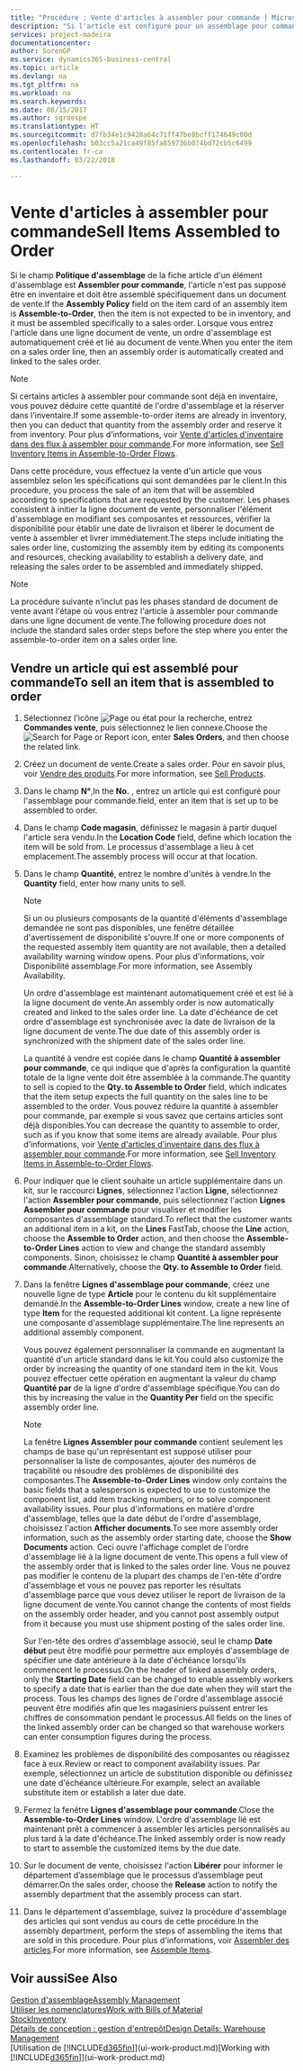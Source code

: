 ```yaml
---
title: "Procédure : Vente d'articles à assembler pour commande | Microsoft Docs"
description: "Si l'article est configuré pour un assemblage pour commande, l'article ne devrait pas être en inventaire, il doit être assemblé spécifiquement pour un document de vente. Lorsque vous entrez l'article dans une ligne document de vente, un ordre d'assemblage est automatiquement créé et lié au document de vente."
services: project-madeira
documentationcenter: 
author: SorenGP
ms.service: dynamics365-business-central
ms.topic: article
ms.devlang: na
ms.tgt_pltfrm: na
ms.workload: na
ms.search.keywords: 
ms.date: 08/15/2017
ms.author: sgroespe
ms.translationtype: HT
ms.sourcegitcommit: d7fb34e1c9428a64c71ff47be8bcff174649c00d
ms.openlocfilehash: b03cc5a21ca49f85fa859736b074bd72cb5c6499
ms.contentlocale: fr-ca
ms.lasthandoff: 03/22/2018

---
```

# <a name="sell-items-assembled-to-order"></a><span data-ttu-id="d10f6-104">Vente d'articles à assembler pour commande</span><span class="sxs-lookup"><span data-stu-id="d10f6-104">Sell Items Assembled to Order</span></span>
<span data-ttu-id="d10f6-105">Si le champ **Politique d'assemblage** de la fiche article d'un élément d'assemblage est **Assembler pour commande**, l'article n'est pas supposé être en inventaire et doit être assemblé spécifiquement dans un document de vente.</span><span class="sxs-lookup"><span data-stu-id="d10f6-105">If the **Assembly Policy** field on the item card of an assembly item is **Assemble-to-Order**, then the item is not expected to be in inventory, and it must be assembled specifically to a sales order.</span></span> <span data-ttu-id="d10f6-106">Lorsque vous entrez l'article dans une ligne document de vente, un ordre d'assemblage est automatiquement créé et lié au document de vente.</span><span class="sxs-lookup"><span data-stu-id="d10f6-106">When you enter the item on a sales order line, then an assembly order is automatically created and linked to the sales order.</span></span>  

> [!NOTE]  
>  <span data-ttu-id="d10f6-107">Si certains articles à assembler pour commande sont déjà en inventaire, vous pouvez déduire cette quantité de l'ordre d'assemblage et la réserver dans l'inventaire.</span><span class="sxs-lookup"><span data-stu-id="d10f6-107">If some assemble-to-order items are already in inventory, then you can deduct that quantity from the assembly order and reserve it from inventory.</span></span> <span data-ttu-id="d10f6-108">Pour plus d’informations, voir [Vente d'articles d'inventaire dans des flux à assembler pour commande](assembly-how-to-sell-assemble-to-order-items-and-inventory-items-together.md).</span><span class="sxs-lookup"><span data-stu-id="d10f6-108">For more information, see [Sell Inventory Items in Assemble-to-Order Flows](assembly-how-to-sell-assemble-to-order-items-and-inventory-items-together.md).</span></span>  

<span data-ttu-id="d10f6-109">Dans cette procédure, vous effectuez la vente d'un article que vous assemblez selon les spécifications qui sont demandées par le client.</span><span class="sxs-lookup"><span data-stu-id="d10f6-109">In this procedure, you process the sale of an item that will be assembled according to specifications that are requested by the customer.</span></span> <span data-ttu-id="d10f6-110">Les phases consistent à initier la ligne document de vente, personnaliser l'élément d'assemblage en modifiant ses composantes et ressources, vérifier la disponibilité pour établir une date de livraison et libérer le document de vente à assembler et livrer immédiatement.</span><span class="sxs-lookup"><span data-stu-id="d10f6-110">The steps include initiating the sales order line, customizing the assembly item by editing its components and resources, checking availability to establish a delivery date, and releasing the sales order to be assembled and immediately shipped.</span></span>  

> [!NOTE]  
>  <span data-ttu-id="d10f6-111">La procédure suivante n'inclut pas les phases standard de document de vente avant l'étape où vous entrez l'article à assembler pour commande dans une ligne document de vente.</span><span class="sxs-lookup"><span data-stu-id="d10f6-111">The following procedure does not include the standard sales order steps before the step where you enter the assemble-to-order item on a sales order line.</span></span>  

## <a name="to-sell-an-item-that-is-assembled-to-order"></a><span data-ttu-id="d10f6-112">Vendre un article qui est assemblé pour commande</span><span class="sxs-lookup"><span data-stu-id="d10f6-112">To sell an item that is assembled to order</span></span>  
1.  <span data-ttu-id="d10f6-113">Sélectionnez l'icône ![Page ou état pour la recherche](media/ui-search/search_small.png "Page ou état pour la recherche"), entrez **Commandes vente**, puis sélectionnez le lien connexe.</span><span class="sxs-lookup"><span data-stu-id="d10f6-113">Choose the ![Search for Page or Report](media/ui-search/search_small.png "Search for Page or Report icon") icon, enter **Sales Orders**, and then choose the related link.</span></span>  
2.  <span data-ttu-id="d10f6-114">Créez un document de vente.</span><span class="sxs-lookup"><span data-stu-id="d10f6-114">Create a sales order.</span></span> <span data-ttu-id="d10f6-115">Pour en savoir plus, voir [Vendre des produits](sales-how-sell-products.md).</span><span class="sxs-lookup"><span data-stu-id="d10f6-115">For more information, see [Sell Products](sales-how-sell-products.md).</span></span>  
3.  <span data-ttu-id="d10f6-116">Dans le champ **N°**,</span><span class="sxs-lookup"><span data-stu-id="d10f6-116">In the **No.**</span></span> <span data-ttu-id="d10f6-117">, entrez un article qui est configuré pour l'assemblage pour commande.</span><span class="sxs-lookup"><span data-stu-id="d10f6-117">field, enter an item that is set up to be assembled to order.</span></span>  
4.  <span data-ttu-id="d10f6-118">Dans le champ **Code magasin**, définissez le magasin à partir duquel l'article sera vendu.</span><span class="sxs-lookup"><span data-stu-id="d10f6-118">In the **Location Code** field, define which location the item will be sold from.</span></span> <span data-ttu-id="d10f6-119">Le processus d'assemblage a lieu à cet emplacement.</span><span class="sxs-lookup"><span data-stu-id="d10f6-119">The assembly process will occur at that location.</span></span>  
5.  <span data-ttu-id="d10f6-120">Dans le champ **Quantité**, entrez le nombre d'unités à vendre.</span><span class="sxs-lookup"><span data-stu-id="d10f6-120">In the **Quantity** field, enter how many units to sell.</span></span>  

    > [!NOTE]  
    >  <span data-ttu-id="d10f6-121">Si un ou plusieurs composants de la quantité d'éléments d'assemblage demandée ne sont pas disponibles, une fenêtre détaillée d'avertissement de disponibilité s'ouvre.</span><span class="sxs-lookup"><span data-stu-id="d10f6-121">If one or more components of the requested assembly item quantity are not available, then a detailed availability warning window opens.</span></span> <span data-ttu-id="d10f6-122">Pour plus d'informations, voir Disponibilité assemblage.</span><span class="sxs-lookup"><span data-stu-id="d10f6-122">For more information, see Assembly Availability.</span></span>  

    <span data-ttu-id="d10f6-123">Un ordre d'assemblage est maintenant automatiquement créé et est lié à la ligne document de vente.</span><span class="sxs-lookup"><span data-stu-id="d10f6-123">An assembly order is now automatically created and linked to the sales order line.</span></span> <span data-ttu-id="d10f6-124">La date d'échéance de cet ordre d'assemblage est synchronisée avec la date de livraison de la ligne document de vente.</span><span class="sxs-lookup"><span data-stu-id="d10f6-124">The due date of this assembly order is synchronized with the shipment date of the sales order line.</span></span>  

    <span data-ttu-id="d10f6-125">La quantité à vendre est copiée dans le champ **Quantité à assembler pour commande**, ce qui indique que d'après la configuration la quantité totale de la ligne vente doit être assemblée à la commande.</span><span class="sxs-lookup"><span data-stu-id="d10f6-125">The quantity to sell is copied to the **Qty. to Assemble to Order** field, which indicates that the item setup expects the full quantity on the sales line to be assembled to the order.</span></span> <span data-ttu-id="d10f6-126">Vous pouvez réduire la quantité à assembler pour commande, par exemple si vous savez que certains articles sont déjà disponibles.</span><span class="sxs-lookup"><span data-stu-id="d10f6-126">You can decrease the quantity to assemble to order, such as if you know that some items are already available.</span></span> <span data-ttu-id="d10f6-127">Pour plus d’informations, voir [Vente d'articles d'inventaire dans des flux à assembler pour commande](assembly-how-to-sell-inventory-items-in-assemble-to-order-flows.md).</span><span class="sxs-lookup"><span data-stu-id="d10f6-127">For more information, see [Sell Inventory Items in Assemble-to-Order Flows](assembly-how-to-sell-inventory-items-in-assemble-to-order-flows.md).</span></span>  

6.  <span data-ttu-id="d10f6-128">Pour indiquer que le client souhaite un article supplémentaire dans un kit, sur le raccourci **Lignes**, sélectionnez l'action **Ligne**, sélectionnez l'action **Assembler pour commande**, puis sélectionnez l'action **Lignes Assembler pour commande** pour visualiser et modifier les composantes d'assemblage standard.</span><span class="sxs-lookup"><span data-stu-id="d10f6-128">To reflect that the customer wants an additional item in a kit, on the **Lines** FastTab, choose the **Line** action, choose the **Assemble to Order** action, and then choose the **Assemble-to-Order Lines** action to view and change the standard assembly components.</span></span> <span data-ttu-id="d10f6-129">Sinon, choisissez le champ **Quantité à assembler pour commande**.</span><span class="sxs-lookup"><span data-stu-id="d10f6-129">Alternatively, choose the **Qty. to Assemble to Order** field.</span></span>  
7.  <span data-ttu-id="d10f6-130">Dans la fenêtre **Lignes d'assemblage pour commande**, créez une nouvelle ligne de type **Article** pour le contenu du kit supplémentaire demandé.</span><span class="sxs-lookup"><span data-stu-id="d10f6-130">In the **Assemble-to-Order Lines** window, create a new line of type **Item** for the requested additional kit content.</span></span> <span data-ttu-id="d10f6-131">La ligne représente une composante d'assemblage supplémentaire.</span><span class="sxs-lookup"><span data-stu-id="d10f6-131">The line represents an additional assembly component.</span></span>  

    <span data-ttu-id="d10f6-132">Vous pouvez également personnaliser la commande en augmentant la quantité d'un article standard dans le kit.</span><span class="sxs-lookup"><span data-stu-id="d10f6-132">You could also customize the order by increasing the quantity of one standard item in the kit.</span></span> <span data-ttu-id="d10f6-133">Vous pouvez effectuer cette opération en augmentant la valeur du champ **Quantité par** de la ligne d'ordre d'assemblage spécifique.</span><span class="sxs-lookup"><span data-stu-id="d10f6-133">You can do this by increasing the value in the **Quantity Per** field on the specific assembly order line.</span></span>  

    > [!NOTE]  
    >  <span data-ttu-id="d10f6-134">La fenêtre **Lignes Assembler pour commande** contient seulement les champs de base qu'un représentant est supposé utiliser pour personnaliser la liste de composantes, ajouter des numéros de traçabilité ou résoudre des problèmes de disponibilité des composantes.</span><span class="sxs-lookup"><span data-stu-id="d10f6-134">The **Assemble-to-Order Lines** window only contains the basic fields that a salesperson is expected to use to customize the component list, add item tracking numbers, or to solve component availability issues.</span></span> <span data-ttu-id="d10f6-135">Pour plus d'informations en matière d'ordre d'assemblage, telles que la date début de l'ordre d'assemblage, choisissez l'action **Afficher documents**.</span><span class="sxs-lookup"><span data-stu-id="d10f6-135">To see more assembly order information, such as the assembly order starting date, choose the **Show Documents** action.</span></span> <span data-ttu-id="d10f6-136">Ceci ouvre l'affichage complet de l'ordre d'assemblage lié à la ligne document de vente.</span><span class="sxs-lookup"><span data-stu-id="d10f6-136">This opens a full view of the assembly order that is linked to the sales order line.</span></span> <span data-ttu-id="d10f6-137">Vous ne pouvez pas modifier le contenu de la plupart des champs de l'en-tête d'ordre d'assemblage et vous ne pouvez pas reporter les résultats d'assemblage parce que vous devez utiliser le report de livraison de la ligne document de vente.</span><span class="sxs-lookup"><span data-stu-id="d10f6-137">You cannot change the contents of most fields on the assembly order header, and you cannot post assembly output from it because you must use shipment posting of the sales order line.</span></span>  
    >   
    >  <span data-ttu-id="d10f6-138">Sur l'en-tête des ordres d'assemblage associé, seul le champ **Date début** peut être modifié pour permettre aux employés d'assemblage de spécifier une date antérieure à la date d'échéance lorsqu'ils commencent le processus.</span><span class="sxs-lookup"><span data-stu-id="d10f6-138">On the header of linked assembly orders, only the **Starting Date** field can be changed to enable assembly workers to specify a date that is earlier than the due date when they will start the process.</span></span> <span data-ttu-id="d10f6-139">Tous les champs des lignes de l'ordre d'assemblage associé peuvent être modifiés afin que les magasiniers puissent entrer les chiffres de consommation pendant le processus.</span><span class="sxs-lookup"><span data-stu-id="d10f6-139">All fields on the lines of the linked assembly order can be changed so that warehouse workers can enter consumption figures during the process.</span></span>  

8.  <span data-ttu-id="d10f6-140">Examinez les problèmes de disponibilité des composantes ou réagissez face à eux.</span><span class="sxs-lookup"><span data-stu-id="d10f6-140">Review or react to component availability issues.</span></span> <span data-ttu-id="d10f6-141">Par exemple, sélectionnez un article de substitution disponible ou définissez une date d'échéance ultérieure.</span><span class="sxs-lookup"><span data-stu-id="d10f6-141">For example, select an available substitute item or establish a later due date.</span></span>  
9. <span data-ttu-id="d10f6-142">Fermez la fenêtre **Lignes d'assemblage pour commande**.</span><span class="sxs-lookup"><span data-stu-id="d10f6-142">Close the **Assemble-to-Order Lines** window.</span></span> <span data-ttu-id="d10f6-143">L'ordre d'assemblage lié est maintenant prêt à commencer à assembler les articles personnalisés au plus tard à la date d'échéance.</span><span class="sxs-lookup"><span data-stu-id="d10f6-143">The linked assembly order is now ready to start to assemble the customized items by the due date.</span></span>  
10. <span data-ttu-id="d10f6-144">Sur le document de vente, choisissez l'action **Libérer** pour informer le département d’assemblage que le processus d’assemblage peut démarrer.</span><span class="sxs-lookup"><span data-stu-id="d10f6-144">On the sales order, choose the **Release** action to notify the assembly department that the assembly process can start.</span></span>  
11. <span data-ttu-id="d10f6-145">Dans le département d'assemblage, suivez la procédure d'assemblage des articles qui sont vendus au cours de cette procédure.</span><span class="sxs-lookup"><span data-stu-id="d10f6-145">In the assembly department, perform the steps of assembling the items that are sold in this procedure.</span></span> <span data-ttu-id="d10f6-146">Pour plus d'informations, voir [Assembler des articles](assembly-how-to-assemble-items.md).</span><span class="sxs-lookup"><span data-stu-id="d10f6-146">For more information, see [Assemble Items](assembly-how-to-assemble-items.md).</span></span>  

## <a name="see-also"></a><span data-ttu-id="d10f6-147">Voir aussi</span><span class="sxs-lookup"><span data-stu-id="d10f6-147">See Also</span></span>  
[<span data-ttu-id="d10f6-148">Gestion d'assemblage</span><span class="sxs-lookup"><span data-stu-id="d10f6-148">Assembly Management</span></span>](assembly-assemble-items.md)  
[<span data-ttu-id="d10f6-149">Utiliser les nomenclatures</span><span class="sxs-lookup"><span data-stu-id="d10f6-149">Work with Bills of Material</span></span>](inventory-how-work-BOMs.md)  
[<span data-ttu-id="d10f6-150">Stock</span><span class="sxs-lookup"><span data-stu-id="d10f6-150">Inventory</span></span>](inventory-manage-inventory.md)  
[<span data-ttu-id="d10f6-151">Détails de conception : gestion d'entrepôt</span><span class="sxs-lookup"><span data-stu-id="d10f6-151">Design Details: Warehouse Management</span></span>](design-details-warehouse-management.md)  
<span data-ttu-id="d10f6-152">[Utilisation de [!INCLUDE[d365fin](includes/d365fin_md.md)]](ui-work-product.md)</span><span class="sxs-lookup"><span data-stu-id="d10f6-152">[Working with [!INCLUDE[d365fin](includes/d365fin_md.md)]](ui-work-product.md)</span></span>


